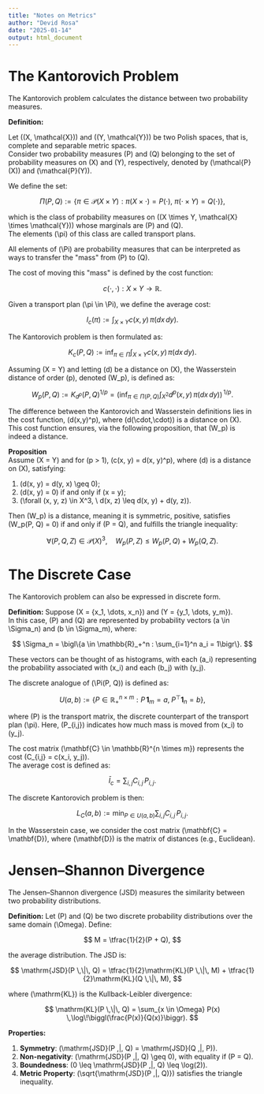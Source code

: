 ```yaml
---
title: "Notes on Metrics"
author: "Devid Rosa"
date: "2025-01-14"
output: html_document
---
```


# The Kantorovich Problem

The Kantorovich problem calculates the distance between two probability measures.

**Definition:**

Let \((X, \mathcal{X})\) and \((Y, \mathcal{Y})\) be two Polish spaces, that is, complete and separable metric spaces.  
Consider two probability measures \(P\) and \(Q\) belonging to the set of probability measures on \(X\) and \(Y\), respectively, denoted by \(\mathcal{P}(X)\) and \(\mathcal{P}(Y)\).

We define the set:

$$
\Pi(P, Q) := \bigl\{\pi \in \mathcal{P}(X \times Y) :
\pi(X \times \cdot) = P(\cdot),\ \pi(\cdot \times Y) = Q(\cdot)\bigr\},
$$

which is the class of probability measures on \((X \times Y, \mathcal{X} \times \mathcal{Y})\) whose marginals are \(P\) and \(Q\).  
The elements \(\pi\) of this class are called transport plans.

All elements of \(\Pi\) are probability measures that can be interpreted as ways to transfer the "mass" from \(P\) to \(Q\).

The cost of moving this "mass" is defined by the cost function:

$$
c(\cdot,\cdot) : X \times Y \to \mathbb{R}.
$$

Given a transport plan \(\pi \in \Pi\), we define the average cost:

$$
I_c(\pi) := \int_{X \times Y} c(x,y)\,\pi(dx\,dy).
$$

The Kantorovich problem is then formulated as:

$$
K_c(P, Q) := \inf_{\pi \in \Pi} \int_{X \times Y} c(x,y)\,\pi(dx\,dy).
$$

Assuming \(X = Y\) and letting \(d\) be a distance on \(X\), the Wasserstein distance of order \(p\), denoted \(W_p\), is defined as:

$$
W_p(P, Q) := K_{d^p}(P, Q)^{1/p}
= \biggl(\inf_{\pi \in \Pi(P, Q)} \int_{X^2} d^p(x, y)\,\pi(dx\,dy)\biggr)^{\!\!1/p}.
$$

The difference between the Kantorovich and Wasserstein definitions lies in the cost function, \(d(x,y)^p\), where \(d(\cdot,\cdot)\) is a distance on \(X\). This cost function ensures, via the following proposition, that \(W_p\) is indeed a distance.

**Proposition**  
Assume \(X = Y\) and for \(p > 1\), \(c(x, y) = d(x, y)^p\), where \(d\) is a distance on \(X\), satisfying:

1. \(d(x, y) = d(y, x) \geq 0\);
2. \(d(x, y) = 0\) if and only if \(x = y\);
3. \(\forall (x, y, z) \in X^3, \ d(x, z) \leq d(x, y) + d(y, z)\).

Then \(W_p\) is a distance, meaning it is symmetric, positive, satisfies \(W_p(P, Q) = 0\) if and only if \(P = Q\), and fulfills the triangle inequality:

$$
\forall (P, Q, Z) \in \mathcal{P}(X)^3, \quad
W_p(P, Z) \leq W_p(P, Q) + W_p(Q, Z).
$$

# The Discrete Case

The Kantorovich problem can also be expressed in discrete form.

**Definition:** Suppose \(X = \{x_1, \dots, x_n\}\) and \(Y = \{y_1, \dots, y_m\}\).  
In this case, \(P\) and \(Q\) are represented by probability vectors \(a \in \Sigma_n\) and \(b \in \Sigma_m\), where:

$$
\Sigma_n = \bigl\{a \in \mathbb{R}_+^n : \sum_{i=1}^n a_i = 1\bigr\}.
$$

These vectors can be thought of as histograms, with each \(a_i\) representing the probability associated with \(x_i\) and each \(b_j\) with \(y_j\).

The discrete analogue of \(\Pi(P, Q)\) is defined as:

$$
U(a, b) := \bigl\{P \in \mathbb{R}_+^{n \times m} : P\,\mathbf{1}_m = a, \; P^\top \mathbf{1}_n = b\bigr\},
$$

where \(P\) is the transport matrix, the discrete counterpart of the transport plan \(\pi\). Here, \(P\_{i,j}\) indicates how much mass is moved from \(x_i\) to \(y_j\).

The cost matrix \(\mathbf{C} \in \mathbb{R}^{n \times m}\) represents the cost \(C\_{i,j} = c(x_i, y_j)\).  
The average cost is defined as:

$$
\bar{I}_c = \sum_{i,j} C_{i,j} \, P_{i,j}.
$$

The discrete Kantorovich problem is then:

$$
L_C(a, b) := \min_{P \in U(a, b)} \sum_{i,j} C_{i,j} \, P_{i,j}.
$$

In the Wasserstein case, we consider the cost matrix \(\mathbf{C} = \mathbf{D}\), where \(\mathbf{D}\) is the matrix of distances (e.g., Euclidean).

# Jensen–Shannon Divergence

The Jensen–Shannon divergence (JSD) measures the similarity between two probability distributions.

**Definition:** Let \(P\) and \(Q\) be two discrete probability distributions over the same domain \(\Omega\). Define:

$$
M = \tfrac{1}{2}(P + Q),
$$

the average distribution. The JSD is:

$$
\mathrm{JSD}(P \,\|\, Q) = \tfrac{1}{2}\mathrm{KL}(P \,\|\, M) + \tfrac{1}{2}\mathrm{KL}(Q \,\|\, M),
$$

where \(\mathrm{KL}\) is the Kullback-Leibler divergence:

$$
\mathrm{KL}(P \,\|\, Q) = \sum_{x \in \Omega} P(x) \,\log\!\biggl(\frac{P(x)}{Q(x)}\biggr).
$$

**Properties:**

1. **Symmetry**: \(\mathrm{JSD}(P \,\|\, Q) = \mathrm{JSD}(Q \,\|\, P)\).
2. **Non-negativity**: \(\mathrm{JSD}(P \,\|\, Q) \geq 0\), with equality if \(P = Q\).
3. **Boundedness**: \(0 \leq \mathrm{JSD}(P \,\|\, Q) \leq \log(2)\).
4. **Metric Property**: \(\sqrt{\mathrm{JSD}(P \,\|\, Q)}\) satisfies the triangle inequality.
